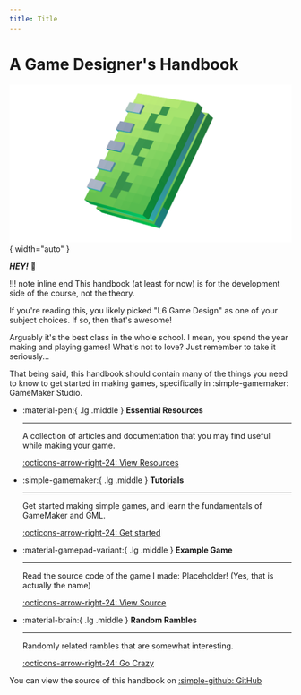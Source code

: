 ```yaml
---
title: Title
---
```


# A Game Designer's Handbook

![Image title](assets/hero_transparent.png){ width="auto" }

***HEY!*** 👋

!!! note inline end
    This handbook (at least for now) is for the development side of the course,
    not the theory.

If you're reading this, you likely picked "L6 Game Design" as one of your subject choices. If so, then that's awesome!

Arguably it's the best class in the whole school.
I mean, you spend the year making and playing games!
What's not to love?
Just remember to take it seriously...

That being said, this handbook should contain many of the things you need to know to get started in making games, specifically in :simple-gamemaker: GameMaker Studio.



<div class="grid cards" markdown>

-   :material-pen:{ .lg .middle } **Essential Resources**
  
    ---
    A collection of articles and documentation that you may find useful while making your game.

    [:octicons-arrow-right-24: View Resources](essentials/index.md)

-   :simple-gamemaker:{ .lg .middle } **Tutorials**

    ---
    Get started making simple games, and learn the fundamentals of GameMaker and GML.

    [:octicons-arrow-right-24: Get started](tutorials/index.md)


-   :material-gamepad-variant:{ .lg .middle } **Example Game**
   
    ---
    Read the source code of the game I made: Placeholder! (Yes, that is actually the name)
    
    [:octicons-arrow-right-24: View Source](placeholder_game/index.md)


-   :material-brain:{ .lg .middle } **Random Rambles**
   
    ---
    Randomly related rambles that are somewhat interesting.
    
    [:octicons-arrow-right-24: Go Crazy](rambles/index.md)
</div>

You can view the source of this handbook on [:simple-github: GitHub](https://github.com/Hyjaxaru/agdh)